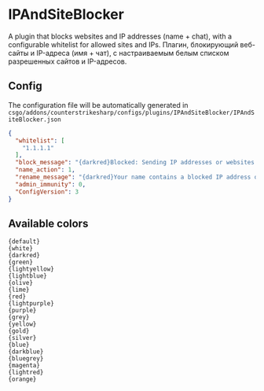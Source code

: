 # IPAndSiteBlocker
A plugin that blocks websites and IP addresses (name + chat), with a configurable whitelist for allowed sites and IPs.
Плагин, блокирующий веб-сайты и IP-адреса (имя + чат), с настраиваемым белым списком разрешенных сайтов и IP-адресов.

## Config
The configuration file will be automatically generated in `csgo/addons/counterstrikesharp/configs/plugins/IPAndSiteBlocker/IPAndSiteBlocker.json`
```json
{
  "whitelist": [
    "1.1.1.1"
  ],
  "block_message": "{darkred}Blocked: Sending IP addresses or websites is not allowed.",
  "name_action": 1,
  "rename_message": "{darkred}Your name contains a blocked IP address or website. It will be renamed.",
  "admin_immunity": 0,
  "ConfigVersion": 3
}
```

## Available colors
```
{default}
{white}
{darkred}
{green}
{lightyellow}
{lightblue}
{olive}
{lime}
{red}
{lightpurple}
{purple}
{grey}
{yellow}
{gold}
{silver}
{blue}
{darkblue}
{bluegrey}
{magenta}
{lightred}
{orange}
```
